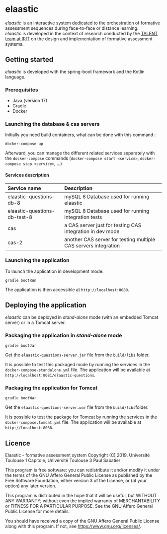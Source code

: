 # elaastic

_elaastic_ is an interactive system dedicated to the orchestration of formative assessment sequences during face-to-face
or distance learning.        
_elaastic_ is developed in the context of research
conducted by
the [TALENT team at IRIT](https://www.irit.fr/en/departement/dep-interaction-collective-intelligence/talent-team/) on
the design and implementation of formative
assessment systems.

## Getting started

_elaastic_ is developed with the spring-boot framework and the Kotlin language.

### Prerequisites

* Java (version 17)
* Gradle
* Docker

### Launching the database & cas servers

Initially you need build containers, what can be done with this command :

````
docker-compose up
````

Afterward, you can manage the different related services separately with the `docker-compose` commands
(`docker-compose start <service>`, `docker-compose stop <service>`, ...)

#### Services description

| Service name                 | Description                                                     |
|:-----------------------------|:----------------------------------------------------------------| 
| elaastic-questions-db-8      | mySQL 8 Database used for running elaastic                      |
| elaastic-questions-db-test-8 | mySQL 8 Database used for running integration tests             |
| cas                          | a CAS server just for testing CAS integration in dev mode       |
| cas-2                        | another CAS server for testing multiple CAS servers integration |


### Launching the application

To launch the application in development mode:

````
gradle bootRun
````

The application is then accessible at `http://localhost:8080`.

## Deploying the application

_elaastic_ can be deployed in _stand-alone_ mode (with an embedded Tomcat server) or in a Tomcat server.

### Packaging the application in _stand-alone_ mode

````
gradle bootJar
````

Get the `elaastic-questions-server.jar` file from the `build/libs` folder.

It is possible to test this packaged mode by running the services in the `docker-compose-standalone.yml` file.
The application will be available at `http://localhost:8081/elaastic-questions`.

### Packaging the application for Tomcat

````
gradle bootWar
````

Get the `elaastic-questions-server.war` file from the `build/libs`folder.

It is possible to test the package for Tomcat by running the services in the `docker-compose.tomcat.yml` file.
The application will be available at `http://localhost:8088`.

## Licence

Elaastic - formative assessment system
Copyright (C) 2019. Université Toulouse 1 Capitole, Université Toulouse 3 Paul Sabatier

This program is free software: you can redistribute it and/or modify
it under the terms of the GNU Affero General Public License as
published by the Free Software Foundation, either version 3 of the
License, or (at your option) any later version.

This program is distributed in the hope that it will be useful,
but WITHOUT ANY WARRANTY; without even the implied warranty of
MERCHANTABILITY or FITNESS FOR A PARTICULAR PURPOSE. See the
GNU Affero General Public License for more details.

You should have received a copy of the GNU Affero General Public License
along with this program. If not, see <https://www.gnu.org/licenses/>.
